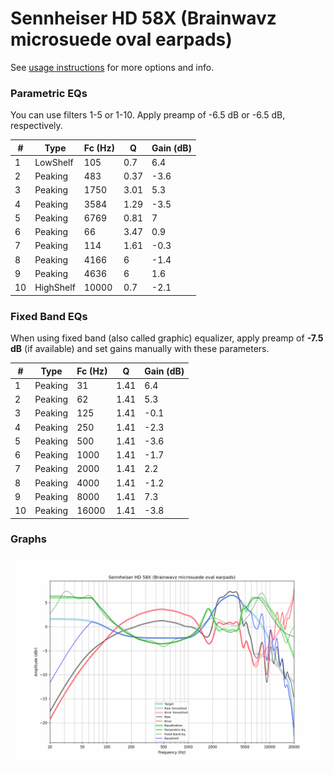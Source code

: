 # Sennheiser HD 58X (Brainwavz microsuede oval earpads)
See [usage instructions](https://github.com/jaakkopasanen/AutoEq#usage) for more options and info.

### Parametric EQs
You can use filters 1-5 or 1-10. Apply preamp of -6.5 dB or -6.5 dB, respectively.

|   # | Type      |   Fc (Hz) |    Q |   Gain (dB) |
|-----|-----------|-----------|------|-------------|
|   1 | LowShelf  |       105 | 0.7  |         6.4 |
|   2 | Peaking   |       483 | 0.37 |        -3.6 |
|   3 | Peaking   |      1750 | 3.01 |         5.3 |
|   4 | Peaking   |      3584 | 1.29 |        -3.5 |
|   5 | Peaking   |      6769 | 0.81 |         7   |
|   6 | Peaking   |        66 | 3.47 |         0.9 |
|   7 | Peaking   |       114 | 1.61 |        -0.3 |
|   8 | Peaking   |      4166 | 6    |        -1.4 |
|   9 | Peaking   |      4636 | 6    |         1.6 |
|  10 | HighShelf |     10000 | 0.7  |        -2.1 |

### Fixed Band EQs
When using fixed band (also called graphic) equalizer, apply preamp of **-7.5 dB** (if available) and set gains manually with these parameters.

|   # | Type    |   Fc (Hz) |    Q |   Gain (dB) |
|-----|---------|-----------|------|-------------|
|   1 | Peaking |        31 | 1.41 |         6.4 |
|   2 | Peaking |        62 | 1.41 |         5.3 |
|   3 | Peaking |       125 | 1.41 |        -0.1 |
|   4 | Peaking |       250 | 1.41 |        -2.3 |
|   5 | Peaking |       500 | 1.41 |        -3.6 |
|   6 | Peaking |      1000 | 1.41 |        -1.7 |
|   7 | Peaking |      2000 | 1.41 |         2.2 |
|   8 | Peaking |      4000 | 1.41 |        -1.2 |
|   9 | Peaking |      8000 | 1.41 |         7.3 |
|  10 | Peaking |     16000 | 1.41 |        -3.8 |

### Graphs
![](./Sennheiser%20HD%2058X%20(Brainwavz%20microsuede%20oval%20earpads).png)
